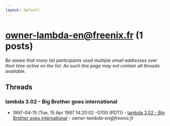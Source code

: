 ```yaml
---
layout: default
---
```


# owner-lambda-en@freenix.fr (1 posts)

_Be aware that many list participants used multiple email addresses over their time active on the list. As such this page may not contain all threads available._

## Threads

### lambda 3.02 - Big Brother goes international
+ 1997-04-15 (Tue, 15 Apr 1997 14:20:02 -0700 (PDT)) - [lambda 3.02 - Big Brother goes international](/archive/1997/04/4697d90bf6c507be6bfabeb6830a28e4aaaceeb919ad1040701f3984892d7231) - _owner-lambda-en@freenix.fr_

